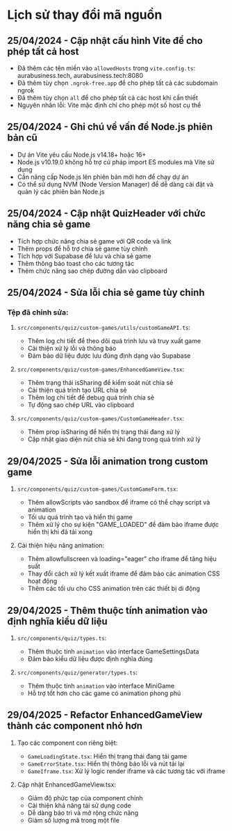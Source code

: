 


# Lịch sử thay đổi mã nguồn

## 25/04/2024 - Cập nhật cấu hình Vite để cho phép tất cả host
- Đã thêm các tên miền vào `allowedHosts` trong `vite.config.ts`: aurabusiness.tech, aurabusiness.tech:8080
- Đã thêm tùy chọn `.ngrok-free.app` để cho phép tất cả các subdomain ngrok
- Đã thêm tùy chọn `all` để cho phép tất cả các host khi cần thiết
- Nguyên nhân lỗi: Vite mặc định chỉ cho phép một số host cụ thể

## 25/04/2024 - Ghi chú về vấn đề Node.js phiên bản cũ
- Dự án Vite yêu cầu Node.js v14.18+ hoặc 16+
- Node.js v10.19.0 không hỗ trợ cú pháp import ES modules mà Vite sử dụng
- Cần nâng cấp Node.js lên phiên bản mới hơn để chạy dự án
- Có thể sử dụng NVM (Node Version Manager) để dễ dàng cài đặt và quản lý các phiên bản Node.js

## 25/04/2024 - Cập nhật QuizHeader với chức năng chia sẻ game
- Tích hợp chức năng chia sẻ game với QR code và link
- Thêm props để hỗ trợ chia sẻ game tùy chỉnh
- Tích hợp với Supabase để lưu và chia sẻ game
- Thêm thông báo toast cho các tương tác
- Thêm chức năng sao chép đường dẫn vào clipboard

## 25/04/2024 - Sửa lỗi chia sẻ game tùy chỉnh

### Tệp đã chỉnh sửa:
1. `src/components/quiz/custom-games/utils/customGameAPI.ts`:
   - Thêm log chi tiết để theo dõi quá trình lưu và truy xuất game
   - Cải thiện xử lý lỗi và thông báo
   - Đảm bảo dữ liệu được lưu đúng định dạng vào Supabase

2. `src/components/quiz/custom-games/EnhancedGameView.tsx`:
   - Thêm trạng thái isSharing để kiểm soát nút chia sẻ
   - Cải thiện quá trình tạo URL chia sẻ
   - Thêm log chi tiết để debug quá trình chia sẻ
   - Tự động sao chép URL vào clipboard

3. `src/components/quiz/custom-games/CustomGameHeader.tsx`:
   - Thêm prop isSharing để hiển thị trạng thái đang xử lý
   - Cập nhật giao diện nút chia sẻ khi đang trong quá trình xử lý

## 29/04/2025 - Sửa lỗi animation trong custom game
1. `src/components/quiz/custom-games/CustomGameForm.tsx`:
   - Thêm allowScripts vào sandbox để iframe có thể chạy script và animation
   - Tối ưu quá trình tạo và hiển thị game
   - Thêm xử lý cho sự kiện "GAME_LOADED" để đảm bảo iframe được hiển thị khi đã tải xong

2. Cải thiện hiệu năng animation:
   - Thêm allowfullscreen và loading="eager" cho iframe để tăng hiệu suất
   - Thay đổi cách xử lý kết xuất iframe để đảm bảo các animation CSS hoạt động
   - Thêm các tối ưu cho CSS animation trên các thiết bị di động

## 29/04/2025 - Thêm thuộc tính animation vào định nghĩa kiểu dữ liệu
1. `src/components/quiz/types.ts`:
   - Thêm thuộc tính `animation` vào interface GameSettingsData
   - Đảm bảo kiểu dữ liệu được định nghĩa đúng

2. `src/components/quiz/generator/types.ts`:
   - Thêm thuộc tính `animation` vào interface MiniGame
   - Hỗ trợ tốt hơn cho các game có animation phong phú

## 29/04/2025 - Refactor EnhancedGameView thành các component nhỏ hơn 
1. Tạo các component con riêng biệt:
   - `GameLoadingState.tsx`: Hiển thị trạng thái đang tải game
   - `GameErrorState.tsx`: Hiển thị thông báo lỗi và nút tải lại
   - `GameIframe.tsx`: Xử lý logic render iframe và các tương tác với iframe

2. Cập nhật EnhancedGameView.tsx:
   - Giảm độ phức tạp của component chính
   - Cải thiện khả năng tái sử dụng code
   - Dễ dàng bảo trì và mở rộng chức năng
   - Giảm số lượng mã trong một file


